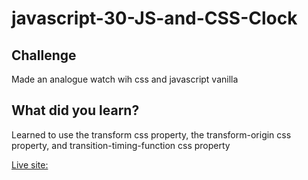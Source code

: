# javascript-30-JS-and-CSS-Clock
## Challenge
Made an analogue watch wih css and javascript vanilla

## What did you learn?
Learned to use the transform css property, the transform-origin css property, and transition-timing-function css property

[Live site: ](https://activus-d.github.io/javascript-30-JS-and-CSS-Clock/)
